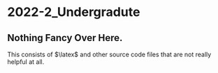 # 2022-2_Undergradute
## Nothing Fancy Over Here. 
This consists of $\latex$ and other source code files that are not really helpful at all.
